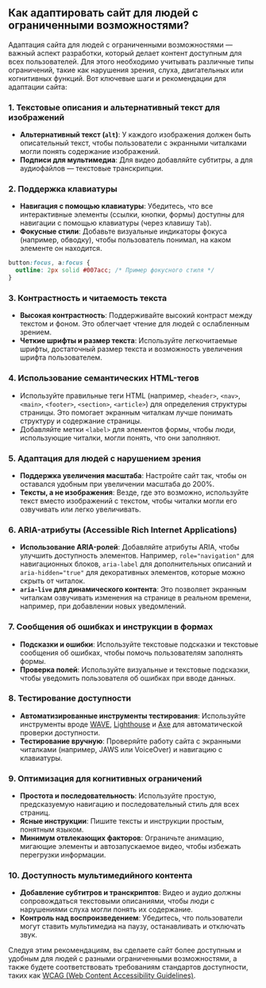 ## Как адаптировать сайт для людей с ограниченными возможностями?

Адаптация сайта для людей с ограниченными возможностями — важный аспект разработки, который делает контент доступным для всех пользователей. Для этого необходимо учитывать различные типы ограничений, такие как нарушения зрения, слуха, двигательных или когнитивных функций. Вот ключевые шаги и рекомендации для адаптации сайта:

### 1. **Текстовые описания и альтернативный текст для изображений**

   - **Альтернативный текст (`alt`)**: У каждого изображения должен быть описательный текст, чтобы пользователи с экранными читалками могли понять содержание изображений.
   - **Подписи для мультимедиа**: Для видео добавляйте субтитры, а для аудиофайлов — текстовые транскрипции.

### 2. **Поддержка клавиатуры**

   - **Навигация с помощью клавиатуры**: Убедитесь, что все интерактивные элементы (ссылки, кнопки, формы) доступны для навигации с помощью клавиатуры (через клавишу `Tab`).
   - **Фокусные стили**: Добавьте визуальные индикаторы фокуса (например, обводку), чтобы пользователь понимал, на каком элементе он находится. 

```css
button:focus, a:focus {
  outline: 2px solid #007acc; /* Пример фокусного стиля */
}
```

### 3. **Контрастность и читаемость текста**

   - **Высокая контрастность**: Поддерживайте высокий контраст между текстом и фоном. Это облегчает чтение для людей с ослабленным зрением.
   - **Четкие шрифты и размер текста**: Используйте легкочитаемые шрифты, достаточный размер текста и возможность увеличения шрифта пользователем.

### 4. **Использование семантических HTML-тегов**

   - Используйте правильные теги HTML (например, `<header>`, `<nav>`, `<main>`, `<footer>`, `<section>`, `<article>`) для определения структуры страницы. Это помогает экранным читалкам лучше понимать структуру и содержание страницы.
   - Добавляйте метки `<label>` для элементов формы, чтобы люди, использующие читалки, могли понять, что они заполняют.

### 5. **Адаптация для людей с нарушением зрения**

   - **Поддержка увеличения масштаба**: Настройте сайт так, чтобы он оставался удобным при увеличении масштаба до 200%.
   - **Тексты, а не изображения**: Везде, где это возможно, используйте текст вместо изображений с текстом, чтобы читалки могли его озвучивать или легко увеличивать.

### 6. **ARIA-атрибуты (Accessible Rich Internet Applications)**

   - **Использование ARIA-ролей**: Добавляйте атрибуты ARIA, чтобы улучшить доступность элементов. Например, `role="navigation"` для навигационных блоков, `aria-label` для дополнительных описаний и `aria-hidden="true"` для декоративных элементов, которые можно скрыть от читалок.
   - **`aria-live` для динамического контента**: Это позволяет экранным читалкам озвучивать изменения на странице в реальном времени, например, при добавлении новых уведомлений.

### 7. **Сообщения об ошибках и инструкции в формах**

   - **Подсказки и ошибки**: Используйте текстовые подсказки и текстовые сообщения об ошибках, чтобы помочь пользователям заполнять формы.
   - **Проверка полей**: Используйте визуальные и текстовые подсказки, чтобы уведомить пользователя об ошибках при вводе данных.

### 8. **Тестирование доступности**

   - **Автоматизированные инструменты тестирования**: Используйте инструменты вроде [WAVE](https://wave.webaim.org/), [Lighthouse](https://developers.google.com/web/tools/lighthouse) и [Axe](https://www.deque.com/axe/) для автоматической проверки доступности.
   - **Тестирование вручную**: Проверяйте работу сайта с экранными читалками (например, JAWS или VoiceOver) и навигацию с клавиатуры.

### 9. **Оптимизация для когнитивных ограничений**

   - **Простота и последовательность**: Используйте простую, предсказуемую навигацию и последовательный стиль для всех страниц.
   - **Ясные инструкции**: Пишите тексты и инструкции простым, понятным языком.
   - **Минимум отвлекающих факторов**: Ограничьте анимацию, мигающие элементы и автозапускаемое видео, чтобы избежать перегрузки информации.

### 10. **Доступность мультимедийного контента**

   - **Добавление субтитров и транскриптов**: Видео и аудио должны сопровождаться текстовыми описаниями, чтобы люди с нарушениями слуха могли понять их содержание.
   - **Контроль над воспроизведением**: Убедитесь, что пользователи могут ставить мультимедиа на паузу, останавливать и отключать звук.

Следуя этим рекомендациям, вы сделаете сайт более доступным и удобным для людей с разными ограниченными возможностями, а также будете соответствовать требованиям стандартов доступности, таких как [WCAG (Web Content Accessibility Guidelines)](https://www.w3.org/WAI/standards-guidelines/wcag/).